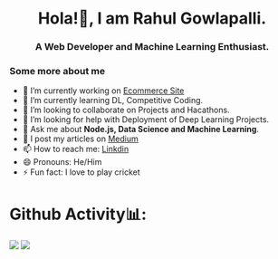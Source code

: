 <h1 align="center">Hola!👋, I am Rahul Gowlapalli.</h1>
<h3 align="center">A Web Developer and Machine Learning Enthusiast.</h3>


### Some more about me

- 🔭 I’m currently working on [Ecommerce Site](https://github.com/rahulg009/Ecommerce-site-Node)
- 🌱 I’m currently learning DL, Competitive Coding.
- 👯 I’m looking to collaborate on Projects and Hacathons.
- 🤔 I’m looking for help with Deployment of Deep Learning Projects.
- 💬 Ask me about **Node.js, Data Science and Machine Learning**.
- 📝 I post my articles on [Medium](https://medium.com/@rahulgowlapalli01)
- 📫 How to reach me: [Linkdin](https://www.linkedin.com/in/rahul-gowlapalli-40b78b1a5/)
- 😄 Pronouns: He/Him
- ⚡ Fun fact: I love to play cricket

# Github Activity📊:
<img src="https://github-readme-stats.vercel.app/api?username=rahulg009&&show_icons=true&hide_border=false&title_color=ffffff&text_color=daf7dc&icon_color=bb2acf&bg_color=radical">

<img src="https://github-readme-stats.vercel.app/api/top-langs/?username=rahulg009&layout=compact&hide_border=false&title_color=ffffff&text_color=daf7dc&icon_color=bb2acf&bg_color=radical">
